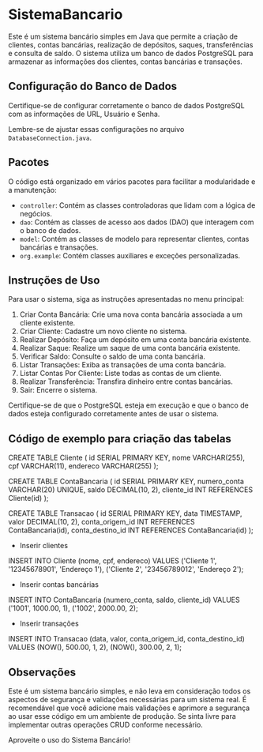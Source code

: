 # SistemaBancario

Este é um sistema bancário simples em Java que permite a criação de clientes, contas bancárias, realização de depósitos, saques, transferências e consulta de saldo. O sistema utiliza um banco de dados PostgreSQL para armazenar as informações dos clientes, contas bancárias e transações.

## Configuração do Banco de Dados

Certifique-se de configurar corretamente o banco de dados PostgreSQL com as informações de URL, Usuário e Senha.

Lembre-se de ajustar essas configurações no arquivo `DatabaseConnection.java`.

## Pacotes

O código está organizado em vários pacotes para facilitar a modularidade e a manutenção:

- `controller`: Contém as classes controladoras que lidam com a lógica de negócios.
- `dao`: Contém as classes de acesso aos dados (DAO) que interagem com o banco de dados.
- `model`: Contém as classes de modelo para representar clientes, contas bancárias e transações.
- `org.example`: Contém classes auxiliares e exceções personalizadas.

## Instruções de Uso

Para usar o sistema, siga as instruções apresentadas no menu principal:

1. Criar Conta Bancária: Crie uma nova conta bancária associada a um cliente existente.
2. Criar Cliente: Cadastre um novo cliente no sistema.
3. Realizar Depósito: Faça um depósito em uma conta bancária existente.
4. Realizar Saque: Realize um saque de uma conta bancária existente.
5. Verificar Saldo: Consulte o saldo de uma conta bancária.
6. Listar Transações: Exiba as transações de uma conta bancária.
7. Listar Contas Por Cliente: Liste todas as contas de um cliente.
8. Realizar Transferência: Transfira dinheiro entre contas bancárias.
9. Sair: Encerre o sistema.

Certifique-se de que o PostgreSQL esteja em execução e que o banco de dados esteja configurado corretamente antes de usar o sistema.

## Código de exemplo para criação das tabelas


CREATE TABLE Cliente (
    id SERIAL PRIMARY KEY,
    nome VARCHAR(255),
    cpf VARCHAR(11),
    endereco VARCHAR(255)
);

CREATE TABLE ContaBancaria (
    id SERIAL PRIMARY KEY,
    numero_conta VARCHAR(20) UNIQUE,
    saldo DECIMAL(10, 2),
    cliente_id INT REFERENCES Cliente(id)
);

CREATE TABLE Transacao (
    id SERIAL PRIMARY KEY,
    data TIMESTAMP,
    valor DECIMAL(10, 2),
    conta_origem_id INT REFERENCES ContaBancaria(id),
    conta_destino_id INT REFERENCES ContaBancaria(id)
);

- Inserir clientes
  
INSERT INTO Cliente (nome, cpf, endereco) VALUES
    ('Cliente 1', '12345678901', 'Endereço 1'),
    ('Cliente 2', '23456789012', 'Endereço 2');

- Inserir contas bancárias
  
INSERT INTO ContaBancaria (numero_conta, saldo, cliente_id) VALUES
    ('1001', 1000.00, 1),
    ('1002', 2000.00, 2);

- Inserir transações
  
INSERT INTO Transacao (data, valor, conta_origem_id, conta_destino_id) VALUES
    (NOW(), 500.00, 1, 2),
    (NOW(), 300.00, 2, 1);


## Observações

Este é um sistema bancário simples, e não leva em consideração todos os aspectos de segurança e validações necessárias para um sistema real. É recomendável que você adicione mais validações e aprimore a segurança ao usar esse código em um ambiente de produção. Se sinta livre para implementar outras operações CRUD conforme necessário.

Aproveite o uso do Sistema Bancário!

